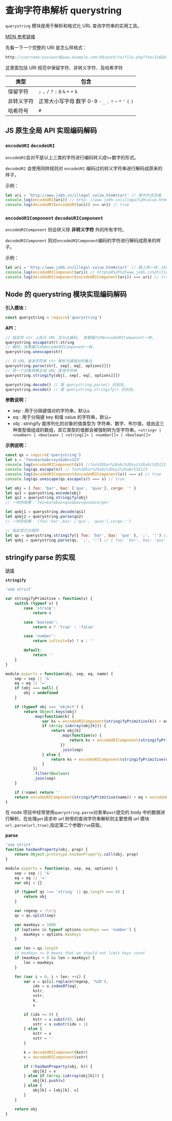 # 查询字符串解析 querystring

`querystring` 模块是用于解析和格式化 URL 查询字符串的实用工具。

[MDN 参考链接](https://developer.mozilla.org/zh-CN/docs/Web/JavaScript/Reference/Global_Objects/encodeURI)

先看一下一个完整的 URI 是怎么样格式：

```js
http://username:password@www.example.com:80/path/to/file.php?foo=316&bar=this+has+spaces#anchor
```

这里面包括 URI 规范中保留字符、非转义字符、及哈希字符

| 类型       | 包含                                                        |
| ---------- | ----------------------------------------------------------- |
| 保留字符   | `;` `,` `/` `?` `:` `@` `&` `=` `+` `$`                     |
| 非转义字符 | 正常大小写字母 数字 0-9 `-` `_` `.` `!` `~` `*` `'` `(` `)` |
| 哈希符号   | `#`                                                         |

## JS 原生全局 API 实现编码解码

### `encodeURI` `decodeURI`

`encodeURI`会对不是以上三类的字符进行编码转义成`%`+数字的形式。

`decodeURI` 会使用同样规则对 `encodeURI` 编码过的转义字符串进行解码成原来的样子。

示例：

```js
let uri = 'http://www.jxbh.cn/illegal value.htm#start' // 其中包含空格
console.log(encodeURI(uri)) // http: //www.jxbh.cn/illegal%20value.htm#start
console.log(decodeURI(encodeURI(uri)) === uri) // true
```

### `encodeURIComponent` `decodeURIComponent`

`encodeURIComponent` 则会转义除 **非转义字符** 外的所有字符。

`decodeURIComponent` 则对`encodeURIComponent`编码的字符进行解码成原来的样子。

示例：

```js
let uri = 'http://www.jxbh.cn/illegal value.htm#start' // 跟上例一样，对比结果
console.log(encodeURIComponent(uri)) // http%3A%2F%2Fwww.jxbh.cn%2Fillegal%20value.htm%23start
console.log(decodeURIComponent(encodeURIComponent(uri)) === uri) // true
```

## Node 的 querystring 模块实现编码解码

**引入模块：**

```js
const querystring = require('querystring')
```

**API：**

```js
// 给定的 str 上执行 URL 百分比编码。 效果跟JS的encodeURIComponent一样。
querystring.escape(str):string
// 解码，效果跟JS的decodeURIComponent一样。
querystring.unescape(str)

// 将 URL 查询字符串 str 解析为键值对的集合
querystring.parse(str[, sep[, eq[, options]]])
// 将一个对象转换生成 URL 查询字符串
querystring.stringify(obj[, sep[, eq[, options]]])

querystring.decode() // 是 querystring.parse() 的别名。
querystring.encode() // 是 querystring.stringify() 的别名。
```

**参数说明：**

-   sep : 用于分隔键值对的字符串，默认`&`
-   eq : 用于分隔键 key 和值 value 的字符串，默认`=`
-   obj : stringify 能序列化的对象的值类型为 字符串、数字、布尔值，或由这三种类型值组成的数组，其它类型的值都会被强制转为空字符串。`<string> | <number> | <boolean> | <string[]> | <number[]> | <boolean[]>`

**示例说明：**

```js
const qs = require('querystring')
let s = 'foo=bar&abc=xyz&abc=123'
console.log(encodeURIComponent(s)) //foo%3Dbar%26abc%3Dxyz%26abc%3D123
console.log(qs.escape(s)) // foo%3Dbar%26abc%3Dxyz%26abc%3D123
console.log(decodeURIComponent(encodeURIComponent(s)) === s) // true
console.log(qs.unescape(qs.escape(s)) === s) // true
```

```js
let obj = { foo: 'bar', baz: ['qux', 'quux'], corge: '' }
let qs1 = querystring.encode(obj)
let qs2 = querystring.stringify(obj)
// 一样的结果：'foo=bar&baz=qux&baz=quux&corge='

let qobj1 = querystring.decode(qs1)
let qobj2 = querystring.parse(qs2)
// 一样的结果： {foo:'bar',baz: ['qux', 'quux'],corge:''}
```

```js
// 指定其它分隔符
let qs = querystring.stringify({ foo: 'bar', baz: 'qux' }, ';', ':') // foo:bar;baz:qux
let qobj = querystring.parse(qs, ';', ':') // { foo: 'bar', baz: 'qux' }
```

## stringify parse 的实现

[链接](https://github.com/Gozala/querystring)

**`stringify`**

```js
'use strict'

var stringifyPrimitive = function(v) {
	switch (typeof v) {
		case 'string':
			return v

		case 'boolean':
			return v ? 'true' : 'false'

		case 'number':
			return isFinite(v) ? v : ''

		default:
			return ''
	}
}

module.exports = function(obj, sep, eq, name) {
	sep = sep || '&'
	eq = eq || '='
	if (obj === null) {
		obj = undefined
	}

	if (typeof obj === 'object') {
		return Object.keys(obj)
			.map(function(k) {
				var ks = encodeURIComponent(stringifyPrimitive(k)) + eq
				if (Array.isArray(obj[k])) {
					return obj[k]
						.map(function(v) {
							return ks + encodeURIComponent(stringifyPrimitive(v))
						})
						.join(sep)
				} else {
					return ks + encodeURIComponent(stringifyPrimitive(obj[k]))
				}
			})
			.filter(Boolean)
			.join(sep)
	}

	if (!name) return ''
	return encodeURIComponent(stringifyPrimitive(name)) + eq + encodeURIComponent(stringifyPrimitive(obj))
}
```

在 node 项目中经常使用`querystring.parse`对表单`post`提交的 body 中的数据进行解析。在处理`get`请求中 url 附带的查询字符串解析则主要使用 url 模块`url.parse(url,true)`,指定第二个参数`true`获取。

**parse**

```js
'use strict'
function hasOwnProperty(obj, prop) {
	return Object.prototype.hasOwnProperty.call(obj, prop)
}

module.exports = function(qs, sep, eq, options) {
	sep = sep || '&'
	eq = eq || '='
	var obj = {}

	if (typeof qs !== 'string' || qs.length === 0) {
		return obj
	}

	var regexp = /\+/g
	qs = qs.split(sep)

	var maxKeys = 1000
	if (options && typeof options.maxKeys === 'number') {
		maxKeys = options.maxKeys
	}

	var len = qs.length
	// maxKeys <= 0 means that we should not limit keys count
	if (maxKeys > 0 && len > maxKeys) {
		len = maxKeys
	}

	for (var i = 0; i < len; ++i) {
		var x = qs[i].replace(regexp, '%20'),
			idx = x.indexOf(eq),
			kstr,
			vstr,
			k,
			v

		if (idx >= 0) {
			kstr = x.substr(0, idx)
			vstr = x.substr(idx + 1)
		} else {
			kstr = x
			vstr = ''
		}

		k = decodeURIComponent(kstr)
		v = decodeURIComponent(vstr)

		if (!hasOwnProperty(obj, k)) {
			obj[k] = v
		} else if (Array.isArray(obj[k])) {
			obj[k].push(v)
		} else {
			obj[k] = [obj[k], v]
		}
	}

	return obj
}
```
